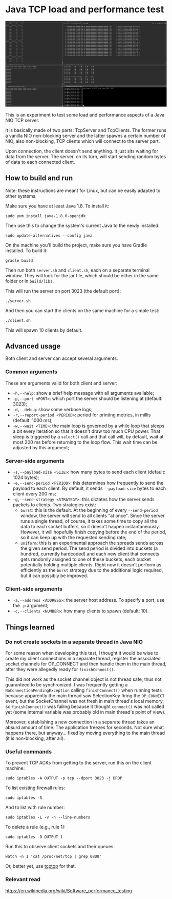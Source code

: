 
# Java TCP load and performance test

![](screenshots/screenshot-20200124-0200.png)

This is an experiment to test some load and performance aspects of a Java NIO TCP server.

It is basically made of two parts: TcpServer and TcpClients. The former runs a vanilla NIO non-blocking server and the latter spawns a certain number of NIO, also non-blocking, TCP clients which will connect to the server part.

Upon connection, the client doesn't send anything. It just sits waiting for data from the server. The server, on its turn, will start sending random bytes of data to each connected client.

## How to build and run

Note: these instructions are meant for Linux, but can be easily adapted to other systems.

Make sure you have at least Java 1.8. To install it:

    sudo yum install java-1.8.0-openjdk

Then use this to change the system's current Java to the newly installed:

    sudo update-alternatives --config java

On the machine you'll build the project, make sure you have Gradle installed. To build it:

    gradle build
    
Then run both `server.sh` and `client.sh`, each on a separate terminal window. They will look for the jar file, which should be either in the same folder or in `build/libs`.

This will run the server on port 3023 (the default port):

    ./server.sh

And then you can start the clients on the same machine for a simple test:

    ./client.sh

This will spawn 10 clients by default.

## Advanced usage

Both client and server can accept several arguments.

### Common arguments

These are arguments valid for both client and server:

* `-h,--help`: show a brief help message with all arguments available;
* `-p,--port <PORT>`: which port the server should be listening at (default: 3023);
* `-d,--debug`: show some verbose logs;
* `-r,--report-period <PERIOD>`: period for printing metrics, in millis (default: 1000 ms);
* `-w,--wait <TIME>`: the main loop is governed by a while loop that sleeps a bit every iteration so that it doesn't draw too much CPU power. That sleep is triggered by a `select()` call and that call will, by default, wait at most 200 ms before returning to the loop flow. This wait time can be adjusted by this argument;

### Server-side arguments

* `-s,--payload-size <SIZE>`: how many bytes to send each client (default: 1024 bytes);
* `-e,--send-period <PERIOD>`: this determines how frequently to send the payload to each client. By default, it sends `--payload-size` bytes to each client every 200 ms;
* `-g,--send-strategy <STRATEGY>`: this dictates how the server sends packets to clients. Two strategies exist:
  - `burst`: this is the default. At the beginning of every `--send-period` window, the server will send to all clients "at once". Since the server runs a single thread, of course, it takes some time to copy all the data to each socket buffers, so it doesn't happen instantaneously. However, it will hopefully finish copying before the end of the period, so it can keep up with the requested sending rate;
  - `uniform`: this is an experimental approach the spreads sends across the given send period. The send period is divided into buckets (a hundred, currently hardcoded) and each new client that connects gets randomly assigned to one of these buckets, each bucket potentially holding multiple clients. Right now it doesn't perform as efficiently as the `burst` strategy due to the additional logic required, but it can possibly be improved.

### Client-side arguments

* `-a,--address <ADDRESS>`: the server host address. To specify a port, use the `-p` argument;
* `-c,--clients <NUMBER>`: how many clients to spawn (default: 10).

## Things learned

### Do not create sockets in a separate thread in Java NIO

For some reason when developing this test, I thought it would be wise to create my client connections in a separate thread, register the associated socket channels for OP_CONNECT and then handle them in the main thread, after they were allegedly ready for `finishConnect()`.

This did not work as the socket channel object is not thread safe, thus not guaranteed to be synchronized. I was frequently getting a `NoConnectionPendingException` calling `finishConnect()` when running tests because apparently the main thread saw SelectionKey firing the `OP_CONNECT` event, but the SocketChannel was not fresh in main thread's local memory, so `finishConnect()` was failing because it thought `connect()` was not called yet (some internal variable was probably old in main thread's point of view).

Moreover, establishing a new connection in a separate thread takes an absurd amount of time. The application freezes for seconds. Not sure what happens there, but anyway... fixed by moving everything to the main thread (it is non-blocking, after all).

### Useful commands

To prevent TCP ACKs from getting to the server, run this on the client machine:

    sudo iptables -A OUTPUT -p tcp --dport 3023 -j DROP

To list existing firewall rules:

    sudo iptables -S

And to list with rule number:

    sudo iptables -L -v -n --line-numbers

To delete a rule (e.g., rule 1):

    sudo iptables -D OUTPUT 1

Run this to observe client sockets and their queues:

    watch -n 1 'cat /proc/net/tcp | grep 0BD0'

Or, better yet, use [tcptop](https://github.com/luciopaiva/tcptop) for that.

### Relevant read

https://en.wikipedia.org/wiki/Software_performance_testing
